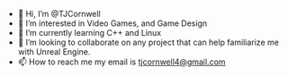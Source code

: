 - 👋 Hi, I’m @TJCornwell
- 👀 I’m interested in Video Games, and Game Design 
- 🌱 I’m currently learning C++ and Linux
- 💞️ I’m looking to collaborate on any project that can help familiarize me with Unreal Engine. 
- 📫 How to reach me my email is tjcornwell4@gmail.com

<!---
TJCornwell/TJCornwell is a ✨ special ✨ repository because its `README.md` (this file) appears on your GitHub profile.
You can click the Preview link to take a look at your changes.
--->
